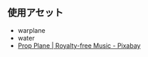 

## 使用アセット
- warplane
- water
- [Prop Plane | Royalty-free Music - Pixabay](https://pixabay.com/sound-effects/prop-plane-14513/)